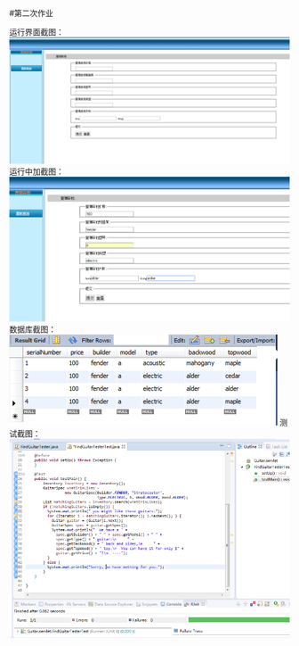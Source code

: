 #第二次作业

运行界面截图：</br>
![image](https://github.com/dbvgfj/test2/blob/master/1/2.png)
运行中加截图：</br>
![image](https://github.com/dbvgfj/test2/blob/master/1/3.png)
数据库截图：</br>
![image](https://github.com/dbvgfj/test2/blob/master/1/1.png)
测试截图：</br>
![image](https://github.com/dbvgfj/test2/blob/master/1/test.png)
